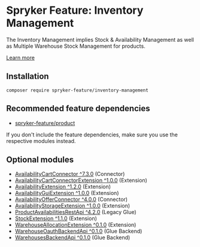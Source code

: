 # Spryker Feature: Inventory Management

The Inventory Management implies Stock & Availability Management as well as Multiple Warehouse Stock Management for products.

[Learn more](https://docs.spryker.com/docs/pbc/all/warehouse-management-system/202307.0/base-shop/inventory-management-feature-overview.html)

## Installation

```
composer require spryker-feature/inventory-management
```

## Recommended feature dependencies
- [spryker-feature/product](https://github.com/spryker-feature/product)

If you don't include the feature dependencies, make sure you use the respective modules instead.

## Optional modules
- [AvailabilityCartConnector ^7.3.0](https://github.com/spryker/availability-cart-connector) (Connector)
- [AvailabilityCartConnectorExtension ^1.0.0](https://github.com/spryker/availability-cart-connector-extension) (Extension)
- [AvailabilityExtension ^1.2.0](https://github.com/spryker/availability-extension) (Extension)
- [AvailabilityGuiExtension ^1.0.0](https://github.com/spryker/availability-gui-extension) (Extension)
- [AvailabilityOfferConnector ^4.0.0](https://github.com/spryker/availability-offer-connector) (Connector)
- [AvailabilityStorageExtension ^1.0.0](https://github.com/spryker/availability-storage-extension) (Extension)
- [ProductAvailabilitiesRestApi ^4.2.0](https://github.com/spryker/product-availabilities-rest-api) (Legacy Glue)
- [StockExtension ^1.1.0](https://github.com/spryker/stock-extension) (Extension)
- [WarehouseAllocationExtension ^0.1.0](https://github.com/spryker/warehouse-allocation-extension) (Extension)
- [WarehouseOauthBackendApi ^0.1.0](https://github.com/spryker/warehouse-oauth-backend-api) (Glue Backend)
- [WarehousesBackendApi ^0.1.0](https://github.com/spryker/warehouses-backend-api) (Glue Backend)
